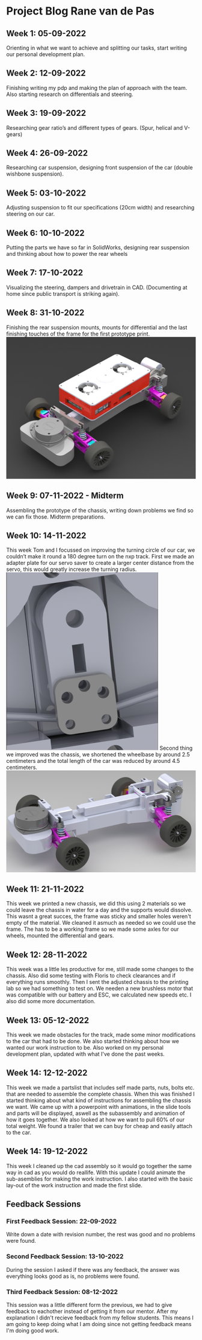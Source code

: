 # Project Blog Rane van de Pas
## Week 1: 05-09-2022
Orienting in what we want to achieve and splitting our tasks, start writing our personal development plan.
## Week 2: 12-09-2022
Finishing writing my pdp and making the plan of approach with the team. Also starting research on differentials and steering. 
## Week 3: 19-09-2022
Researching gear ratio’s and different types of gears. (Spur, helical and V-gears)
## Week 4: 26-09-2022
Researching car suspension, designing front suspension of the car (double wishbone suspension).
## Week 5: 03-10-2022
Adjusting suspension to fit our specifications (20cm width) and researching steering on our car.
## Week 6: 10-10-2022
Putting the parts we have so far in SolidWorks, designing rear suspension and thinking about how to power the rear wheels
## Week 7: 17-10-2022
Visualizing the steering, dampers and drivetrain in CAD. (Documenting at home since public transport is striking again).
## Week 8: 31-10-2022
Finishing the rear suspension mounts, mounts for differential and the last finishing touches of the frame for the first prototype print. 
![RC car prototype](./images/Rc-car-prototype.jpg) 
## Week 9: 07-11-2022 - Midterm
Assembling the prototype of the chassis, writing down problems we find so we can fix those. Midterm preparations.
## Week 10: 14-11-2022
This week Tom and I focussed on improving the turning circle of our car, we couldn’t make it round a 180 degree turn on the nxp track. First we made an adapter plate for our servo saver to create a larger center distance from the servo, this would greatly increase the turning radius.![Servo adapterplate](./images/Servo-adapterplate.png)
Second thing we improved was the chassis, we shortened the wheelbase by around 2.5 centimeters and the total length of the car was reduced by around 4.5 centimeters.![New Chassis assembly](./images/New-Chassis.png)
## Week 11: 21-11-2022
This week we printed a new chassis, we did this using 2 materials so we could leave the chassis in water for a day and the supports would dissolve. This wasnt a great succes, the frame was sticky and smaller holes weren't empty of the material. We cleaned it asmuch as needed so we could use the frame. The has to be a working frame so we made some axles for our wheels, mounted the differential and gears. 
## Week 12: 28-11-2022
This week was a little les productive for me, still made some changes to the chassis. Also did some testing with Floris to check clearances and if everything runs smoothly. Then I sent the adjusted chassis to the printing lab so we had something to test on. We needen a new brushless motor that was compatible with our battery and ESC, we calculated new speeds etc. I also did some more documentation. 
## Week 13: 05-12-2022
This week we made obstacles for the track, made some minor modifications to the car that had to be done. We also started thinking about how we wanted our work instruction to be. Also worked on my personal development plan, updated with what I've done the past weeks.
## Week 14: 12-12-2022
This week we made a partslist that includes self made parts, nuts, bolts etc. that are needed to assemble the complete chassis. When this was finished I started thinking about what kind of instructions for assembling the chassis we want. We came up with a powerpoint with animations, in the slide tools and parts will be displayed, aswell as the subassembly and animation of how it goes together. We also looked at how we want to pull 60% of our total weight. We found a trailer that we can buy for cheap and easily attach to the car. 
## Week 14: 19-12-2022
This week I cleaned up the cad assembly so it would go together the same way in cad as you would do reallife. With this update I could animate the sub-asemblies for making the work instruction. I also started with the basic lay-out of the work instruction and made the first slide.
## Feedback Sessions
### First Feedback Session: 22-09-2022
Write down a date with revision number, the rest was good and no problems were found.
### Second Feedback Session: 13-10-2022
During the session I asked if there was any feedback, the answer was everything looks good as is, no problems were found. 
### Third Feedback Session: 08-12-2022
This session was a little different form the previous, we had to give feedback to eachother instead of getting it from our mentor. After my explanation I didn't recieve feedback from my fellow students. This means I am going to keep doing what I am doing since not getting feedback means I'm doing good work. 
